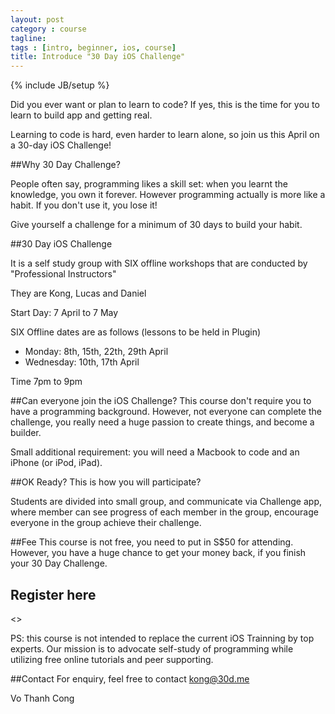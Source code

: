 ```yaml
---
layout: post
category : course
tagline: 
tags : [intro, beginner, ios, course]
title: Introduce "30 Day iOS Challenge"
---
```

{% include JB/setup %}

Did you ever want or plan to learn to code? If yes, this is the time for you to learn to build app and getting real.

Learning to code is hard, even harder to learn alone, so join us this April on a 30-day iOS Challenge!

##Why 30 Day Challenge?

People often say, programming likes a skill set: when you learnt the knowledge, you own it forever. 
However programming actually is more like a habit. If you don't use it, you lose it! 

Give yourself a challenge for a minimum of 30 days to build your habit.

##30 Day iOS Challenge 

It is a self study group with SIX offline workshops that are conducted by "Professional Instructors"

They are Kong, Lucas and Daniel 

Start Day: 7 April to 7 May

SIX Offline dates are as follows (lessons to be held in Plugin)

- Monday: 8th, 15th, 22th, 29th April
- Wednesday: 10th, 17th April

Time 7pm to 9pm

##Can everyone join the iOS Challenge?
This course don't require you to have a programming background. However, not everyone can complete the challenge, you really need a huge passion to create things, and become a builder.

Small additional requirement: you will need a Macbook to code and an iPhone (or iPod, iPad).

##OK Ready? This is how you will participate?

Students are divided into small group, and communicate via Challenge app, where member can see progress of each member in the group, encourage everyone in the group achieve their challenge.

##Fee
This course is not free, you need to put in S$50 for attending. However, you have a huge chance to get your money back, if you finish your 30 Day Challenge.

## Register here
<<Link>>

PS: this course is not intended to replace the current iOS Trainning by top experts. Our mission is to advocate self-study of programming while utilizing free online tutorials and peer supporting.

##Contact
For enquiry, feel free to contact kong@30d.me

Vo Thanh Cong